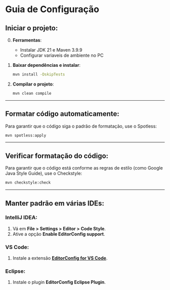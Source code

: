 
# Guia de Configuração

## Iniciar o projeto:

0. **Ferramentas**:
   - Instalar JDK 21 e Maven 3.9.9
   - Configurar variaveis de ambiente no PC


1. **Baixar dependências e instalar**:
   ```bash
   mvn install -DskipTests
   ```
2. **Compilar o projeto**:
   ```bash
   mvn clean compile
   ```

---

## Formatar código automaticamente:

Para garantir que o código siga o padrão de formatação, use o Spotless:

```bash
mvn spotless:apply
```

---

## Verificar formatação do código:

Para garantir que o código está conforme as regras de estilo (como Google Java Style Guide), use o Checkstyle:

```bash
mvn checkstyle:check
```

---

## Manter padrão em várias IDEs:

### IntelliJ IDEA:
1. Vá em **File > Settings > Editor > Code Style**.
2. Ative a opção **Enable EditorConfig support**.

### VS Code:
1. Instale a extensão **[EditorConfig for VS Code](https://marketplace.visualstudio.com/items?itemName=EditorConfig.EditorConfig)**.

### Eclipse:
1. Instale o plugin **EditorConfig Eclipse Plugin**.
